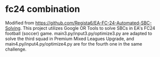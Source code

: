 # fc24 combination

Modified from https://github.com/Regista6/EA-FC-24-Automated-SBC-Solving. This project utilizes Google OR Tools to solve SBCs in EA's FC24 football (soccer) game. main3.py/input3.py/optimize3.py are adapted to solve the third squad in Premium Mixed Leagues Upgrade, and main4.py/input4.py/optimize4.py are for the fourth one in the same challenge.